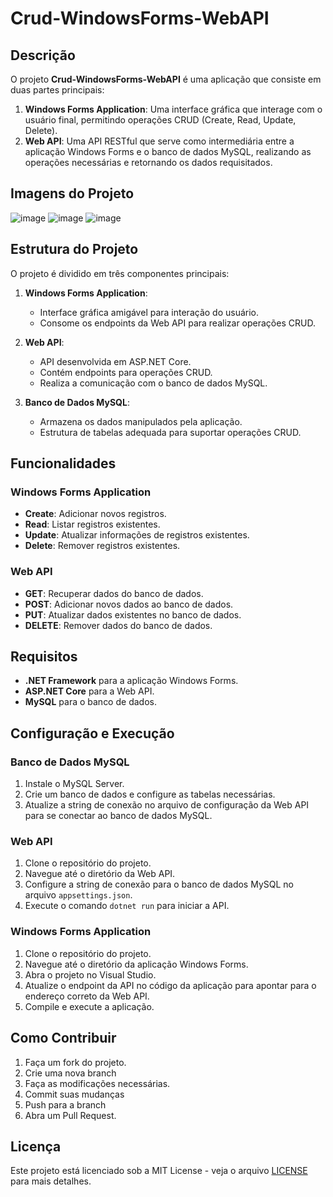 # Crud-WindowsForms-WebAPI

## Descrição

O projeto **Crud-WindowsForms-WebAPI** é uma aplicação que consiste em duas partes principais:

1. **Windows Forms Application**: Uma interface gráfica que interage com o usuário final, permitindo operações CRUD (Create, Read, Update, Delete).
2. **Web API**: Uma API RESTful que serve como intermediária entre a aplicação Windows Forms e o banco de dados MySQL, realizando as operações necessárias e retornando os dados requisitados.

## Imagens do Projeto

![image](https://github.com/FabioNeves28/Crud-WindowsForms-WebAPI/assets/60719414/542952f9-103f-4682-a2a9-67443650b269)
![image](https://github.com/FabioNeves28/Crud-WindowsForms-WebAPI/assets/60719414/2f56060d-9cc4-48f2-83be-10b2e393bce9)
![image](https://github.com/FabioNeves28/Crud-WindowsForms-WebAPI/assets/60719414/4a3838e3-e75b-42a7-8928-a560fd8b6b7e)


## Estrutura do Projeto

O projeto é dividido em três componentes principais:

1. **Windows Forms Application**:
    - Interface gráfica amigável para interação do usuário.
    - Consome os endpoints da Web API para realizar operações CRUD.
  
2. **Web API**:
    - API desenvolvida em ASP.NET Core.
    - Contém endpoints para operações CRUD.
    - Realiza a comunicação com o banco de dados MySQL.

3. **Banco de Dados MySQL**:
    - Armazena os dados manipulados pela aplicação.
    - Estrutura de tabelas adequada para suportar operações CRUD.

## Funcionalidades

### Windows Forms Application

- **Create**: Adicionar novos registros.
- **Read**: Listar registros existentes.
- **Update**: Atualizar informações de registros existentes.
- **Delete**: Remover registros existentes.

### Web API

- **GET**: Recuperar dados do banco de dados.
- **POST**: Adicionar novos dados ao banco de dados.
- **PUT**: Atualizar dados existentes no banco de dados.
- **DELETE**: Remover dados do banco de dados.

## Requisitos

- **.NET Framework** para a aplicação Windows Forms.
- **ASP.NET Core** para a Web API.
- **MySQL** para o banco de dados.

## Configuração e Execução

### Banco de Dados MySQL

1. Instale o MySQL Server.
2. Crie um banco de dados e configure as tabelas necessárias.
3. Atualize a string de conexão no arquivo de configuração da Web API para se conectar ao banco de dados MySQL.

### Web API

1. Clone o repositório do projeto.
2. Navegue até o diretório da Web API.
3. Configure a string de conexão para o banco de dados MySQL no arquivo `appsettings.json`.
4. Execute o comando `dotnet run` para iniciar a API.

### Windows Forms Application

1. Clone o repositório do projeto.
2. Navegue até o diretório da aplicação Windows Forms.
3. Abra o projeto no Visual Studio.
4. Atualize o endpoint da API no código da aplicação para apontar para o endereço correto da Web API.
5. Compile e execute a aplicação.

## Como Contribuir

1. Faça um fork do projeto.
2. Crie uma nova branch
3. Faça as modificações necessárias.
4. Commit suas mudanças
5. Push para a branch 
6. Abra um Pull Request.

## Licença

Este projeto está licenciado sob a MIT License - veja o arquivo [LICENSE](LICENSE) para mais detalhes.
